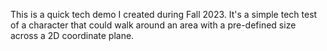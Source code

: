 This is a quick tech demo I created during Fall 2023.
It's a simple tech test of a character that could walk around an area with a pre-defined size
across a 2D coordinate plane.